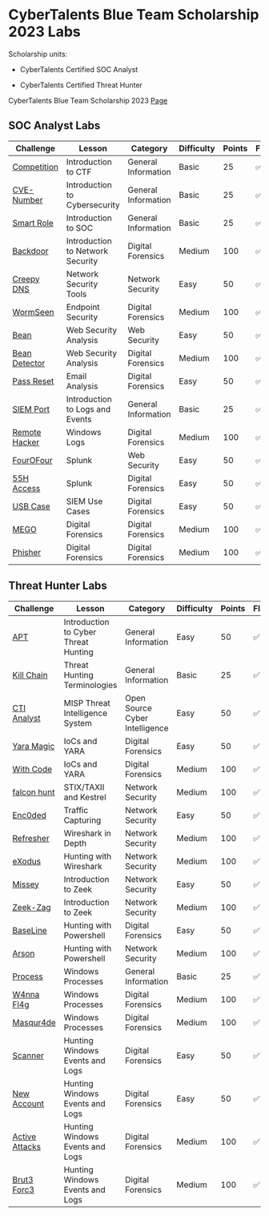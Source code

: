 # CyberTalents Blue Team Scholarship 2023 Labs

Scholarship units:

* CyberTalents Certified SOC Analyst

* CyberTalents Certified Threat Hunter

CyberTalents Blue Team Scholarship 2023 [Page](https://cybertalents.com/learn/cybertalents-blue-team-scholarship-2023)

## SOC Analyst Labs

| Challenge | Lesson | Category | Difficulty | Points | Flag | Writeup |
|-|-|-|-|-|-|-|
| [Competition](Units/SOC-Analyst/Competition/Readme.md) | Introduction to CTF | General Information | Basic | 25 | :white_check_mark: | :white_check_mark: |
| [CVE-Number](Units/SOC-Analyst/CVE-Number/Readme.md) | Introduction to Cybersecurity | General Information | Basic | 25 | :white_check_mark: | :white_check_mark: |
| [Smart Role](Units/SOC-Analyst/Smart-Role/Readme.md) | Introduction to SOC | General Information | Basic | 25 | :white_check_mark: | :white_check_mark: |
| [Backdoor](Units/SOC-Analyst/Backdoor/Readme.md) | Introduction to Network Security | Digital Forensics | Medium | 100 | :white_check_mark: | :white_check_mark: |
| [Creepy DNS](Units/SOC-Analyst/Creepy-DNS/Readme.md) | Network Security Tools | Network Security | Easy | 50 | :white_check_mark: | :white_check_mark: |
| [WormSeen](Units/SOC-Analyst/WormSeen/Readme.md) | Endpoint Security | Digital Forensics | Medium | 100 | :white_check_mark: | :white_check_mark: |
| [Bean](Units/SOC-Analyst/Bean/Readme.md) | Web Security Analysis | Web Security | Easy | 50 | :white_check_mark: | :white_check_mark: |
| [Bean Detector](Units/SOC-Analyst/Bean-Detector/Readme.md) | Web Security Analysis | Digital Forensics | Medium | 100 | :white_check_mark: | :white_check_mark: |
| [Pass Reset](Units/SOC-Analyst/Pass-Reset/Readme.md) | Email Analysis | Digital Forensics | Easy | 50 | :white_check_mark: | :hourglass_flowing_sand: |
| [SIEM Port](Units/SOC-Analyst/SIEM-Port/Readme.md) | Introduction to Logs and Events | General Information | Basic | 25 | :white_check_mark: | :white_check_mark: |
| [Remote Hacker](Units/SOC-Analyst/Remote-Hacker/Readme.md) | Windows Logs | Digital Forensics | Medium | 100 | :white_check_mark: | :hourglass_flowing_sand: |
| [FourOFour](Units/SOC-Analyst/FourOFour/Readme.md) | Splunk | Web Security | Easy | 50 | :white_check_mark: | :hourglass_flowing_sand: |
| [55H Access](Units/SOC-Analyst/55H-Access/Readme.md) | Splunk | Digital Forensics | Easy | 50 | :white_check_mark: | :hourglass_flowing_sand: |
| [USB Case](Units/SOC-Analyst/USB-Case/Readme.md) | SIEM Use Cases | Digital Forensics | Easy | 50 | :white_check_mark: | :hourglass_flowing_sand: |
| [MEGO](Units/SOC-Analyst/MEGO/Readme.md) | Digital Forensics | Digital Forensics | Medium | 100 | :white_check_mark: | :hourglass_flowing_sand: |
| [Phisher](Units/SOC-Analyst/Phisher/Readme.md) | Digital Forensics | Digital Forensics | Medium | 100 | :white_check_mark: | :hourglass_flowing_sand: |

## Threat Hunter Labs

| Challenge | Lesson | Category | Difficulty | Points | Flag | Writeup |
|-|-|-|-|-|-|-|
| [APT](Units/Threat-Hunter/APT/Readme.md) | Introduction to Cyber Threat Hunting | General Information | Easy | 50 | :white_check_mark: | :hourglass_flowing_sand: |
| [Kill Chain](Units/Threat-Hunter/Kill-Chain/Readme.md) | Threat Hunting Terminologies | General Information | Basic | 25 | :white_check_mark: | :hourglass_flowing_sand: |
| [CTI Analyst](Units/Threat-Hunter/CTI-Analyst/Readme.md) | MISP Threat Intelligence System | Open Source Cyber Intelligence | Easy | 50 | :white_check_mark: | :hourglass_flowing_sand: |
| [Yara Magic](Units/Threat-Hunter/Yara-Magic/Readme.md) | IoCs and YARA | Digital Forensics | Easy | 50 | :white_check_mark: | :hourglass_flowing_sand: |
| [With Code](Units/Threat-Hunter/With-Code/Readme.md) | IoCs and YARA | Digital Forensics | Medium | 100 | :white_check_mark: | :hourglass_flowing_sand: |
| [falcon hunt](Units/Threat-Hunter/falcon-hunt/Readme.md) | STIX/TAXII and Kestrel | Network Security | Medium | 100 | :white_check_mark: | :hourglass_flowing_sand: |
| [Enc0ded](Units/Threat-Hunter/Enc0ded/Readme.md) | Traffic Capturing | Network Security | Easy | 50 | :white_check_mark: | :hourglass_flowing_sand: |
| [Refresher](Units/Threat-Hunter/Refresher/Readme.md) | Wireshark in Depth | Network Security | Medium | 100 | :white_check_mark: | :hourglass_flowing_sand: |
| [eXodus](Units/Threat-Hunter/eXodus/Readme.md) | Hunting with Wireshark | Network Security | Medium | 100 | :white_check_mark: | :hourglass_flowing_sand: |
| [Missey](Units/Threat-Hunter/Missey/Readme.md) | Introduction to Zeek | Network Security | Easy | 50 | :white_check_mark: | :hourglass_flowing_sand: |
| [Zeek-Zag](Units/Threat-Hunter/Zeek-Zag/Readme.md) | Introduction to Zeek | Network Security | Medium | 100 | :white_check_mark: | :hourglass_flowing_sand: |
| [BaseLine](Units/Threat-Hunter/BaseLine/Readme.md) | Hunting with Powershell | Digital Forensics | Easy | 50 | :white_check_mark: | :hourglass_flowing_sand: |
| [Arson](Units/Threat-Hunter/Arson/Readme.md) | Hunting with Powershell | Network Security | Medium | 100 | :white_check_mark: | :hourglass_flowing_sand: |
| [Process](Units/Threat-Hunter/Process/Readme.md) | Windows Processes | General Information | Basic | 25 | :white_check_mark: | :white_check_mark: |
| [W4nna Fl4g](Units/Threat-Hunter/W4nna-Fl4g/Readme.md) | Windows Processes | Digital Forensics | Medium | 100 | :white_check_mark: | :hourglass_flowing_sand: |
| [Masqur4de](Units/Threat-Hunter/Masqur4de/Readme.md) | Windows Processes | Digital Forensics | Medium | 100 | :white_check_mark: | :hourglass_flowing_sand: |
| [Scanner](Units/Threat-Hunter/Scanner/Readme.md) | Hunting Windows Events and Logs | Digital Forensics | Easy | 50 | :white_check_mark: | :hourglass_flowing_sand: |
| [New Account](Units/Threat-Hunter/New-Account/Readme.md) | Hunting Windows Events and Logs | Digital Forensics | Easy | 50 | :white_check_mark: | :hourglass_flowing_sand: |
| [Active Attacks](Units/Threat-Hunter/Active-Attacks/Readme.md) | Hunting Windows Events and Logs | Digital Forensics | Medium | 100 | :white_check_mark: | :hourglass_flowing_sand: |
| [Brut3 Forc3](Units/Threat-Hunter/Brut3-Forc3/Readme.md) | Hunting Windows Events and Logs | Digital Forensics | Medium | 100 | :white_check_mark: | :hourglass_flowing_sand: |
